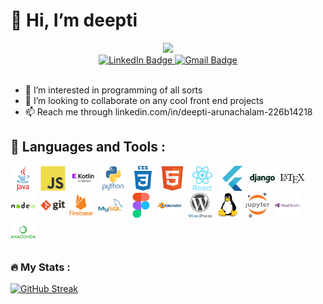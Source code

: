 <H1>👋 Hi, I’m deepti</H1>

<div id="header" align="center">
  <img src="https://media.giphy.com/media/AXtFMwP1ZvjZSBtmGk/giphy.gif" width="100"/>
  <br>
</div>

<div id="badges" align="center">
  <a href="https://www.linkedin.com/in/deepti-arunachalam/">
    <img src="https://img.shields.io/badge/LinkedIn-blue?style=for-the-badge&logo=linkedin&logoColor=white" alt="LinkedIn Badge"/>
     </a>
  <a href="mailto:arunachalam.deepti@gmail.com">
    <img src="https://img.shields.io/badge/gmail-red?style=for-the-badge&logo=gmail&logoColor=white" alt="Gmail Badge">
    </a>
  <br>
  <img src="https://komarev.com/ghpvc/?username=deepti-3101&style=flat-square&color=blue" alt=""/>
</div>



- 👀 I’m interested in programming of all sorts
- 💞️ I’m looking to collaborate on any cool front end projects
- 📫 Reach me through linkedin.com/in/deepti-arunachalam-226b14218

<H2>🔨 Languages and Tools :</H2>

<div>
  <img src="https://github.com/devicons/devicon/blob/master/icons/java/java-original-wordmark.svg" title="Java" alt="Java" width="40" height="40"/>&nbsp;
   <img src="https://github.com/devicons/devicon/blob/master/icons/javascript/javascript-original.svg" title="JavaScript" alt="JavaScript" width="40" height="40"/>&nbsp;
   <img src="https://github.com/devicons/devicon/blob/master/icons/kotlin/kotlin-original-wordmark.svg" title="Kotlin"  alt="Kotlin" width="40" height="40"/>&nbsp;
   <img src="https://github.com/devicons/devicon/blob/master/icons/python/python-original-wordmark.svg" title="Python"  alt="Python" width="40" height="40"/>&nbsp;
   <img src="https://github.com/devicons/devicon/blob/master/icons/css3/css3-plain-wordmark.svg"  title="CSS3" alt="CSS" width="40" height="40"/>&nbsp;
  <img src="https://github.com/devicons/devicon/blob/master/icons/html5/html5-original.svg" title="HTML5" alt="HTML" width="40" height="40"/>&nbsp;
  <img src="https://github.com/devicons/devicon/blob/master/icons/react/react-original-wordmark.svg" title="React" alt="React" width="40" height="40"/>&nbsp;
  <img src="https://github.com/devicons/devicon/blob/master/icons/flutter/flutter-original.svg" title="Flutter" alt="Flutter" width="40" height="40"/>&nbsp;
   <img src="https://github.com/devicons/devicon/blob/master/icons/django/django-plain-wordmark.svg" title="Django"  alt="Django" width="40" height="40"/>&nbsp;
  <img src="https://github.com/devicons/devicon/blob/master/icons/latex/latex-original.svg" title="Latex"  alt="Latex" width="40" height="40"/>&nbsp;
  <img src="https://github.com/devicons/devicon/blob/master/icons/nodejs/nodejs-original-wordmark.svg" title="NodeJS" alt="NodeJS" width="40" height="40"/>&nbsp;
  <img src="https://github.com/devicons/devicon/blob/master/icons/git/git-original-wordmark.svg" title="Git" alt="Git" width="40" height="40"/>
  <img src="https://github.com/devicons/devicon/blob/master/icons/firebase/firebase-plain-wordmark.svg" title="Firebase" alt="Firebase" width="40" height="40"/>&nbsp;
    <img src="https://github.com/devicons/devicon/blob/master/icons/mysql/mysql-original-wordmark.svg" title="MySQL"  alt="MySQL" width="40" height="40"/>&nbsp;
   <img src="https://github.com/devicons/devicon/blob/master/icons/figma/figma-original.svg" title="Figma"  alt="Figma" width="40" height="40"/>&nbsp;
  <img src="https://github.com/devicons/devicon/blob/master/icons/blender/blender-original-wordmark.svg" title="Blender"  alt="Blender" width="40" height="40"/>&nbsp;
     <img src="https://github.com/devicons/devicon/blob/master/icons/wordpress/wordpress-original.svg" title="Wordpress" alt="Wordpress" width="40" height="40"/>
  <img src="https://github.com/devicons/devicon/blob/master/icons/linux/linux-original.svg" title="Linux"  alt="Linux" width="40" height="40"/>&nbsp;
  <img src="https://github.com/devicons/devicon/blob/master/icons/jupyter/jupyter-original-wordmark.svg" title="Jupyter"  alt="Jyputer" width="40" height="40"/>&nbsp;
     <img src="https://github.com/devicons/devicon/blob/master/icons/visualstudio/visualstudio-plain-wordmark.svg" title="VisualStudio" alt="VisualStudio" width="40" height="40"/>
      <img src="https://github.com/devicons/devicon/blob/master/icons/anaconda/anaconda-original-wordmark.svg" title="Anaconda" alt="Anaconda" width="40" height="40"/>&nbsp;

 



</div>



### :fire: My Stats :
[![GitHub Streak](http://github-readme-streak-stats.herokuapp.com?user=deepti-3101&theme=windows-dark&border_radius=5.5&date_format=j%20M%5B%20Y%5D)](https://git.io/streak-stats)




<!---
deepti-3101/deepti-3101 is a ✨ special ✨ repository because its `README.md` (this file) appears on your GitHub profile.
You can click the Preview link to take a look at your changes.
--->
